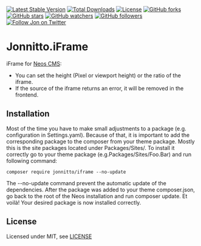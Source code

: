 [![Latest Stable Version](https://poser.pugx.org/jonnitto/iframe/v/stable)](https://packagist.org/packages/jonnitto/iframe)
[![Total Downloads](https://poser.pugx.org/jonnitto/iframe/downloads)](https://packagist.org/packages/jonnitto/iframe)
[![License](https://poser.pugx.org/jonnitto/iframe/license)](https://packagist.org/packages/jonnitto/iframe)
[![GitHub forks](https://img.shields.io/github/forks/jonnitto/Jonnitto.iFrame.svg?style=social&label=Fork)](https://github.com/jonnitto/Jonnitto.iFrame/fork)
[![GitHub stars](https://img.shields.io/github/stars/jonnitto/Jonnitto.iFrame.svg?style=social&label=Stars)](https://github.com/jonnitto/Jonnitto.iFrame/stargazers)
[![GitHub watchers](https://img.shields.io/github/watchers/jonnitto/Jonnitto.iFrame.svg?style=social&label=Watch)](https://github.com/jonnitto/Jonnitto.iFrame/subscription)
[![GitHub followers](https://img.shields.io/github/followers/jonnitto.svg?style=social&label=Follow)](https://github.com/jonnitto/followers)
[![Follow Jon on Twitter](https://img.shields.io/twitter/follow/jonnitto.svg?style=social&label=Follow)](https://twitter.com/jonnitto)

# Jonnitto.iFrame

iFrame for [Neos CMS](https://www.neos.io):

*   You can set the height (Pixel or viewport height) or the ratio of the iframe.
*   If the source of the iframe returns an error, it will be removed in the frontend.

## Installation

Most of the time you have to make small adjustments to a package (e.g. configuration in Settings.yaml). Because of that, it is important to add the corresponding package to the composer from your theme package. Mostly this is the site packages located under Packages/Sites/. To install it correctly go to your theme package (e.g.Packages/Sites/Foo.Bar) and run following command:

```
composer require jonnitto/iframe --no-update
```

The --no-update command prevent the automatic update of the dependencies. After the package was added to your theme composer.json, go back to the root of the Neos installation and run composer update. Et voilà! Your desired package is now installed correctly.

## License

Licensed under MIT, see [LICENSE](LICENSE)

